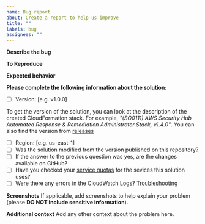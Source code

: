 ```yaml
---
name: Bug report
about: Create a report to help us improve
title: ""
labels: bug
assignees: ""
---
```


**Describe the bug**

<!--- A clear and concise description of what the bug is -->

**To Reproduce**

<!--- Steps to reproduce the behavior -->

**Expected behavior**

<!--- A clear and concise description of what you expected to happen -->

**Please complete the following information about the solution:**

- [ ] Version: [e.g. v1.0.0]

To get the version of the solution, you can look at the description of the created CloudFormation stack. For example, *"(SO0111) AWS Security Hub Automated Response & Remediation Administrator Stack, v1.4.0"*. You can also find the version from [releases](https://github.com/aws-solutions/automated-security-response-on-aws/releases)

- [ ] Region: [e.g. us-east-1]
- [ ] Was the solution modified from the version published on this repository?
- [ ] If the answer to the previous question was yes, are the changes available on GitHub?
- [ ] Have you checked your [service quotas](https://docs.aws.amazon.com/general/latest/gr/aws_service_limits.html) for the sevices this solution uses?
- [ ] Were there any errors in the CloudWatch Logs? [Troubleshooting](https://docs.aws.amazon.com/solutions/latest/automated-security-response-on-aws/troubleshooting.html)

**Screenshots**
If applicable, add screenshots to help explain your problem (please **DO NOT include sensitive information**).

**Additional context**
Add any other context about the problem here.